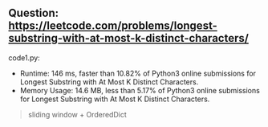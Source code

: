 ## Question: https://leetcode.com/problems/longest-substring-with-at-most-k-distinct-characters/

code1.py:
* Runtime: 146 ms, faster than 10.82% of Python3 online submissions for Longest Substring with At Most K Distinct Characters.
* Memory Usage: 14.6 MB, less than 5.17% of Python3 online submissions for Longest Substring with At Most K Distinct Characters.
> sliding window + OrderedDict